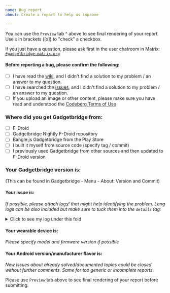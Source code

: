 ```yaml
---
name: Bug report
about: Create a report to help us improve

---
```

You can use the `Preview` tab ^ above to see final rendering of your report. Use `x` in brackets ([x]) to "check" a checkbox.

If you just have a question, please ask first in the user chatroom in Matrix: [`#gadgetbridge:matrix.org`](https://matrix.to/#/#gadgetbridge:matrix.org)


#### Before reporting a bug, please confirm the following:
- [ ] I have read the [wiki](https://codeberg.org/Freeyourgadget/Gadgetbridge/wiki), and I didn't find a solution to my problem / an answer to my question.
- [ ] I have searched the [issues](https://codeberg.org/Freeyourgadget/Gadgetbridge/issues), and I didn't find a solution to my problem / an answer to my question.
- [ ] If you upload an image or other content, please make sure you have read and understood the [Codeberg Terms of Use](https://codeberg.org/Codeberg/org/src/branch/main/TermsOfUse.md)

### Where did you get Gadgetbridge from:
* [ ] F-Droid
* [ ] Gadgetbridge Nightly F-Droid repository
* [ ] Bangle.js Gadgetbridge from the Play Store
* [ ] I built it myself from source code (specify tag / commit)
* [ ] I previously used Gadgetbridge from other sources and then updated to F-Droid version

### Your Gadgetbridge version is:

(This can be found in Gadgetbridge - Menu - About: Version and Commit)

#### Your issue is:
*If possible, please attach [logs](https://codeberg.org/Freeyourgadget/Gadgetbridge/wiki/Log-Files)! that might help identifying the problem.*
*Long logs can be also included but make sure to tuck them into the `details` tag:*

<details>
  <summary>Click to see my log under this fold</summary>

```
Here go lines of your log.
```
</details>


#### Your wearable device is:

*Please specify model and firmware version if possible*

#### Your Android version/manufacturer flavor is:


*New issues about already solved/documented topics could be closed without further comments. Same for too generic or incomplete reports.*

Please use `Preview` tab above to see final rendering of your report before submitting.
